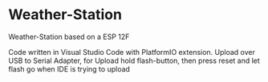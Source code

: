# Weather-Station
 Weather-Station based on a ESP 12F
 
 Code written in Visual Studio Code with PlatformIO extension.
 Upload over USB to Serial Adapter, for Upload hold flash-button, then press reset and let flash go when IDE is trying to upload
